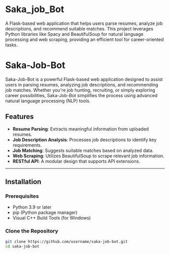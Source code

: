 # Saka_job_Bot
A Flask-based web application that helps users parse resumes, analyze job descriptions, and recommend suitable matches. This project leverages Python libraries like Spacy and BeautifulSoup for natural language processing and web scraping, providing an efficient tool for career-oriented tasks.
# Saka-Job-Bot

Saka-Job-Bot is a powerful Flask-based web application designed to assist users in parsing resumes, analyzing job descriptions, and recommending job matches. Whether you're job hunting, recruiting, or simply exploring career possibilities, Saka-Job-Bot simplifies the process using advanced natural language processing (NLP) tools.

## Features
- **Resume Parsing**: Extracts meaningful information from uploaded resumes.
- **Job Description Analysis**: Processes job descriptions to identify key requirements.
- **Job Matching**: Suggests suitable matches based on analyzed data.
- **Web Scraping**: Utilizes BeautifulSoup to scrape relevant job information.
- **RESTful API**: A modular design that supports API extensions.

---

## Installation

### Prerequisites
- Python 3.9 or later
- pip (Python package manager)
- Visual C++ Build Tools (for Windows)

### Clone the Repository
```bash
git clone https://github.com/username/saka-job-bot.git
cd saka-job-bot
